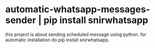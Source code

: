 # automatic-whatsapp-messages-sender | pip install snirwhatsapp
this project is about sending scheduled message using python.
for automatic installation do pip install snirwhatsapp.

